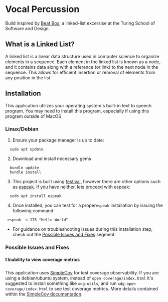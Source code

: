 # Vocal Percussion
Build inspired by [Beat Box](https://backend.turing.edu/module1/projects/beat_box/), a linked-list excersise at the Turing School of Software and Design.

## What is a Linked List?

A linked list is a linear data structure used in computer science to organize elements in a sequence. Each element in the linked list is known as a node, and it contains data along with a reference (or link) to the next node in the sequence. This allows for efficient insertion or removal of elements from any position in the list

## Installation

This application utilizes your operating system's built-in text to speech program. You may need to install this program, especially if using this program outside of MacOS

### Linux/Debian

1. Ensure your package manager is up to date:

```shell
  sudo apt update
```
2. Download and install necessary gems
```shell
  bundle update
  bundle install
```
3. This project is built using [festival](https://www.cstr.ed.ac.uk/projects/festival/), however there are other options such as [espeak](https://espeak.sourceforge.net/). If you have neither, lets proceed with espeak:

```shell
  sudo apt install espeak
```

4. Once installed, you can test for a proper`espeak` installation by issuing the following command:

```shell
 espeak -s 175 "Hello World"
```

- For guidance on troubleshooting issues during this installation step, check out the [Possible Issues and Fixes](#possible-issues-and-fixes) segment.

### Possible Issues and Fixes
#### ❗ Inability to view coverage metrics

This application uses [SimpleCov](https://github.com/simplecov-ruby/simplecov) for test coverage observability. If you are using a debian/ubuntu system, instead of `open coverage/index.html` it's suggested to install something like `xdg-utils`, and run `xdg-open coverage/index.html` to see test coverage metrics. More details contained within the [SimpleCov documentation](https://github.com/simplecov-ruby/simplecov#:~:text=After%20running%20your%20tests%2C%20open%20coverage/index.html%20in%20the%20browser%20of%20your%20choice.%20For%20example%2C%20in%20a%20Mac%20Terminal%2C%20run%20the%20following%20command%20from%20your%20application%27s%20root%20directory%3A).
